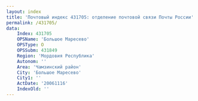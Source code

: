 ```yaml
---
layout: index
title: 'Почтовый индекс 431705: отделение почтовой связи Почты России'
permalink: /431705/
data:
    Index: 431705
    OPSName: 'Большое Маресево'
    OPSType: О
    OPSSubm: 431849
    Region: 'Мордовия Республика'
    Autonom: ''
    Area: 'Чамзинский район'
    City: 'Большое Маресево'
    City1: ''
    ActDate: '20061116'
    IndexOld: ''
---
```

